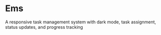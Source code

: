 # Ems
A responsive task management system with dark mode, task assignment, status updates, and progress tracking
